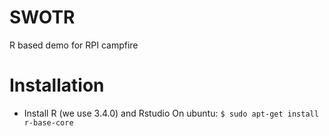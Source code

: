 # SWOTR
R based demo for RPI campfire
# Installation
* Install R (we use 3.4.0) and Rstudio
On ubuntu: `$ sudo apt-get install r-base-core`
